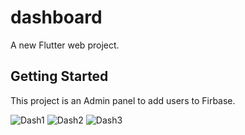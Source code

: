 # dashboard

A new Flutter web project.

## Getting Started

This project is an Admin panel to add users to Firbase.

![Dash1](https://user-images.githubusercontent.com/55225729/188482012-b3fded11-d930-401d-b2b6-b7213ee269c0.png)
![Dash2](https://user-images.githubusercontent.com/55225729/188482015-a72ed9c8-3ca2-4229-985d-5d08bf687029.png)
![Dash3](https://user-images.githubusercontent.com/55225729/188482018-2d1af5dd-d6a4-4bcb-8a19-81f032cddfa0.png)
